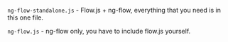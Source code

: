 `ng-flow-standalone.js` - Flow.js + ng-flow, everything that you need is in this one file.

`ng-flow.js` - ng-flow only, you have to include flow.js yourself.

